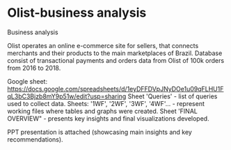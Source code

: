 # Olist-business analysis
Business analysis

Olist operates an online e-commerce site for sellers, that connects merchants and their products to the main marketplaces of Brazil.
Database consist of transactional payments and orders data from Olist of 100k orders from 2016 to 2018. 

Google sheet: https://docs.google.com/spreadsheets/d/1eyDFFDVpJNyDOe1u09qFLHU1FqL3bC3Bjzb8mY9p51w/edit?usp=sharing
Sheet 'Queries' - list of queries used to collect data. Sheets: '1WF', '2WF', '3WF', '4WF'... - represent working files where tables and graphs were created. Sheet 'FINAL OVERVIEW" - presents key insights and final visualizations developed.

PPT presentation is attached (showcasing main insights and key recommendations).
